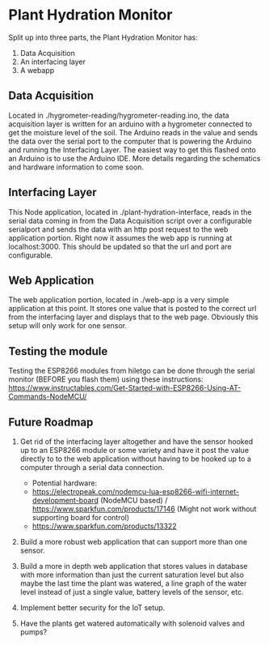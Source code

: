 # Plant Hydration Monitor

Split up into three parts, the Plant Hydration Monitor has:
1. Data Acquisition
2. An interfacing layer
3. A webapp

## Data Acquisition
Located in ./hygrometer-reading/hygrometer-reading.ino, the data acquisition layer is written for an arduino with a hygrometer connected to get the moisture level of the soil. The Arduino reads in the value and sends the data over the serial port to the computer that is powering the Arduino and running the Interfacing Layer.  The easiest way to get this flashed onto an Arduino is to use the Arduino IDE.  More details regarding the schematics and hardware information to come soon.

## Interfacing Layer
This Node application, located in ./plant-hydration-interface, reads in the serial data coming in from the Data Acquisition script over a configurable serialport and sends the data with an http post request to the web application portion.  Right now it assumes the web app is running at localhost:3000.  This should be updated so that the url and port are configurable.

## Web Application
The web application portion, located in ./web-app is a very simple application at this point.  It stores one value that is posted to the correct url from the interfacing layer and displays that to the web page.  Obviously this setup will only work for one sensor.

## Testing the module
Testing the ESP8266 modules from hiletgo can be done through the serial monitor (BEFORE you flash them) using these instructions:
https://www.instructables.com/Get-Started-with-ESP8266-Using-AT-Commands-NodeMCU/

## Future Roadmap
1. Get rid of the interfacing layer altogether and have the sensor hooked up to an ESP8266 module or some variety and have it post the value directly to to the web application without having to be hooked up to a computer through a serial data connection.
   * Potential hardware:
   * https://electropeak.com/nodemcu-lua-esp8266-wifi-internet-development-board (NodeMCU based) / https://www.sparkfun.com/products/17146 (Might not work without supporting board for control)
   * https://www.sparkfun.com/products/13322

2. Build a more robust web application that can support more than one sensor.
3. Build a more in depth web application that stores values in database with more information than just the current saturation level but also maybe the last time the plant was watered, a line graph of the water level instead of just a single value, battery levels of the sensor, etc.
4. Implement better security for the IoT setup.
5. Have the plants get watered automatically with solenoid valves and pumps?

